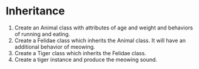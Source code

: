 # Inheritance
1. Create an Animal class with attributes of age and weight and behaviors of running and eating.
2. Create a Felidae class which inherits the Animal class. It will have an additional behavior of meowing.
3. Create a Tiger class which inherits the Felidae class.
4. Create a tiger instance and produce the meowing sound.